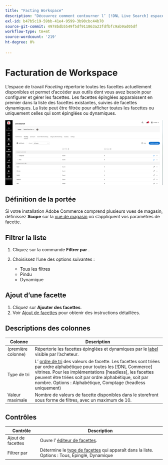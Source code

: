 ```yaml
---
title: "Facting Workspace"
description: "Découvrez comment contourner l’ [!DNL Live Search] espace de travail des facettes."
exl-id: b47b5c19-59bb-41e4-9599-3b90cbc44b70
source-git-commit: 4978bdb5549f5df911863a23fdfbfc9ab9ad05df
workflow-type: tm+mt
source-wordcount: '219'
ht-degree: 0%

---
```


# Facturation de Workspace

L’espace de travail *Faceting* répertorie toutes les facettes actuellement disponibles et permet d’accéder aux outils dont vous avez besoin pour configurer et gérer les facettes. Les facettes épinglées apparaissent en premier dans la liste des facettes existantes, suivies de facettes dynamiques. La liste peut être filtrée pour afficher toutes les facettes ou uniquement celles qui sont épinglées ou dynamiques.

![Espace de travail de faceting](assets/faceting-workspace.png)

## Définition de la portée

Si votre installation Adobe Commerce comprend plusieurs vues de magasin, définissez **Scope** sur la [vue de magasin](https://experienceleague.adobe.com/docs/commerce-admin/start/setup/websites-stores-views.html#scope-settings) où s’appliquent vos paramètres de facette.

## Filtrer la liste

1. Cliquez sur la commande **Filtrer par** .
1. Choisissez l’une des options suivantes :

   * Tous les filtres
   * Pindu
   * Dynamique

## Ajout d’une facette

1. Cliquez sur **Ajouter des facettes**.
1. Voir [Ajout de facettes](facets-add.md) pour obtenir des instructions détaillées.

## Descriptions des colonnes

| Colonne | Description |
|--- |--- |
| (première colonne) | Répertorie les facettes épinglées et dynamiques par le [label](facets-type.md) visible par l’acheteur. |
| Type de tri | L’ [ ordre de tri](facets-type.md) des valeurs de facette. Les facettes sont triées par ordre alphabétique pour toutes les [!DNL Commerce] vitrines. Pour les implémentations [headless], les facettes peuvent être triées soit par ordre alphabétique, soit par nombre. Options : Alphabétique, Comptage (headless uniquement) |
| Valeur maximale | Nombre de valeurs de facette disponibles dans le storefront sous forme de filtres, avec un maximum de 10. |

## Contrôles

| Contrôle | Description |
|--- |--- |
| Ajout de facettes | Ouvre l’ [éditeur de facettes](facets-add.md). |
| Filtrer par | Détermine le [type de facettes](facets-type.md) qui apparaît dans la liste. Options : Tous, Épinglé, Dynamique |
